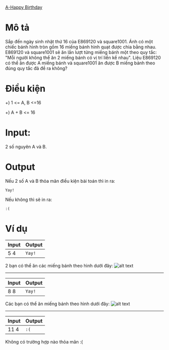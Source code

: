 [A-Happy Birthday](https://atcoder.jp/contests/ABC100/tasks/abc100_a)

# Mô tả
Sắp đến ngày sinh nhật thứ 16 của E869120 và square1001. 
Ánh có một chiếc bánh hình tròn gồm 16 miếng bánh hình quạt được chia bằng nhau. 
E869120 và square1001 sẽ ăn lần lượt từng miếng bánh một theo quy tắc: "Mỗi người không thể ăn 2 miếng bánh có vị trí liền kề nhau". 
Liệu E869120 có thể ăn được A miếng bánh và square1001 ăn được B miếng bánh theo đúng quy tắc đã đề ra không?

# Điều kiện 
+) 1 <= A, B <=16

+) A + B <= 16

# Input:
2 số nguyên A và B.

# Output
Nếu 2 số A và B thỏa mãn điều kiện bài toán thì in ra:

`Yay!`

Nếu không thì sẽ in ra:

`:(`

# Ví dụ
| Input | Output |
| ----- | ----- |
| 5 4 | `Yay!` |

2 bạn có thể ăn các miếng bánh theo hình dưới đây:
![alt text](https://img.atcoder.jp/abc100/e87fa456a900ac9ae36671ae8bd5eeea.png)

------------------
| Input | Output |
| ----- | ----- |
| 8 8 | `Yay!` |

Các bạn có thể ăn miếng bánh theo hình dưới đây:
![alt text](https://img.atcoder.jp/abc100/a7989ac033e6ba86e14078864c20d9c5.png)

-----------------
| Input | Output |
| ----- | ----- |
| 11 4 | `:(` |

Không có trường hợp nào thỏa mãn :(

